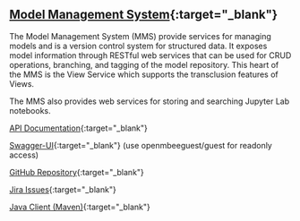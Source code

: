## [Model Management System](https://github.com/Open-MBEE/mms-alfresco){:target="_blank"}


The Model Management System (MMS) provide services for managing models and is a version control system for structured data. It exposes model information through RESTful web services that can be used for CRUD operations, branching, and tagging of the model repository. This heart of the MMS is the View Service which supports the transclusion features of Views. 

The MMS also provides web services for storing and searching Jupyter Lab notebooks.

[API Documentation](https://mms.openmbee.org/alfresco/mms/index.html){:target="_blank"}

[Swagger-UI](https://mms.openmbee.org/alfresco/mms/swagger-ui/index.html){:target="_blank"} (use openmbeeguest/guest for readonly access)

[GitHub Repository](https://github.com/Open-MBEE/mms-alfresco){:target="_blank"}

[Jira Issues](https://openmbee.atlassian.net/browse/MMS){:target="_blank"}

[Java Client (Maven)](https://bintray.com/openmbee/maven/mms-java-client){:target="_blank"}
